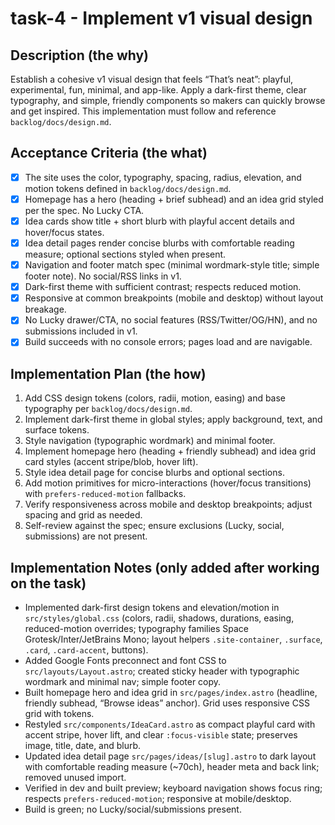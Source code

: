 # task-4 - Implement v1 visual design

## Description (the why)

Establish a cohesive v1 visual design that feels “That’s neat”: playful, experimental, fun, minimal, and app-like. Apply a dark-first theme, clear typography, and simple, friendly components so makers can quickly browse and get inspired. This implementation must follow and reference `backlog/docs/design.md`.

## Acceptance Criteria (the what)

- [x] The site uses the color, typography, spacing, radius, elevation, and motion tokens defined in `backlog/docs/design.md`.
- [x] Homepage has a hero (heading + brief subhead) and an idea grid styled per the spec. No Lucky CTA.
- [x] Idea cards show title + short blurb with playful accent details and hover/focus states.
- [x] Idea detail pages render concise blurbs with comfortable reading measure; optional sections styled when present.
- [x] Navigation and footer match spec (minimal wordmark-style title; simple footer note). No social/RSS links in v1.
- [x] Dark-first theme with sufficient contrast; respects reduced motion.
- [x] Responsive at common breakpoints (mobile and desktop) without layout breakage.
- [x] No Lucky drawer/CTA, no social features (RSS/Twitter/OG/HN), and no submissions included in v1.
- [x] Build succeeds with no console errors; pages load and are navigable.

## Implementation Plan (the how)

1. Add CSS design tokens (colors, radii, motion, easing) and base typography per `backlog/docs/design.md`.
2. Implement dark-first theme in global styles; apply background, text, and surface tokens.
3. Style navigation (typographic wordmark) and minimal footer.
4. Implement homepage hero (heading + friendly subhead) and idea grid card styles (accent stripe/blob, hover lift).
5. Style idea detail page for concise blurbs and optional sections.
6. Add motion primitives for micro-interactions (hover/focus transitions) with `prefers-reduced-motion` fallbacks.
7. Verify responsiveness across mobile and desktop breakpoints; adjust spacing and grid as needed.
8. Self-review against the spec; ensure exclusions (Lucky, social, submissions) are not present.

## Implementation Notes (only added after working on the task)

- Implemented dark-first design tokens and elevation/motion in `src/styles/global.css` (colors, radii, shadows, durations, easing, reduced-motion overrides; typography families Space Grotesk/Inter/JetBrains Mono; layout helpers `.site-container`, `.surface`, `.card`, `.card-accent`, buttons).
- Added Google Fonts preconnect and font CSS to `src/layouts/Layout.astro`; created sticky header with typographic wordmark and minimal nav; simple footer copy.
- Built homepage hero and idea grid in `src/pages/index.astro` (headline, friendly subhead, “Browse ideas” anchor). Grid uses responsive CSS grid with tokens.
- Restyled `src/components/IdeaCard.astro` as compact playful card with accent stripe, hover lift, and clear `:focus-visible` state; preserves image, title, date, and blurb.
- Updated idea detail page `src/pages/ideas/[slug].astro` to dark layout with comfortable reading measure (~70ch), header meta and back link; removed unused import.
- Verified in dev and built preview; keyboard navigation shows focus ring; respects `prefers-reduced-motion`; responsive at mobile/desktop.
- Build is green; no Lucky/social/submissions present.
